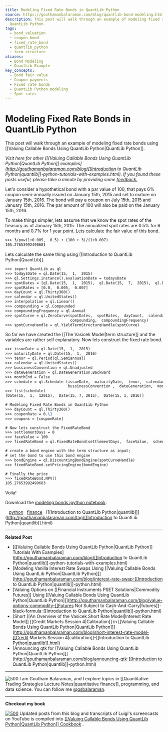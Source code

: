 ```yaml
---
title: Modeling Fixed Rate Bonds in QuantLib Python
source: https://gouthamanbalaraman.com/blog/quantlib-bond-modeling.html
description: This post will walk through an example of modeling fixed rate bonds using
  QuantLib Python.
tags:
  - bond_valuation
  - coupon_bond
  - fixed_rate_bond
  - quantlib_python
  - term_structure
aliases:
  - Bond Modeling
  - QuantLib Example
key_concepts:
  - Bond fair value
  - Coupon payments
  - Fixed rate bonds
  - QuantLib Python modeling
  - Spot rates
---
```


# Modeling Fixed Rate Bonds in QuantLib Python

This post will walk through an example of modeling fixed rate bonds using [[Valuing Callable Bonds Using QuantLib Python|QuantLib Python]].

*Visit here for other [[[Valuing Callable Bonds Using QuantLib Python|QuantLib Python]] examples](http://gouthamanbalaraman.com/blog/[[Introduction to QuantLib Python|quantlib]]-python-tutorials-with-examples.html). If you found these posts useful,  please take a minute by providing some [feedback.](https://docs.google.com/forms/d/e/1FAIpQLSdFdJ768HKmIyJmaVRHBUJNY5NyQl6vr0GZvSkx-bUfIloNZA/viewform)*

Let's consider a hypothetical bond with a par value of 100,  that pays 6% coupon semi-annually issued on January 15th,  2015 and set to mature on January 15th,  2016. The bond will pay a coupon on July 15th,  2015 and January 15th,  2016. The par amount of 100 will also be paid on the January 15th,  2016.

To make things simpler,  lets assume that we know the spot rates of the treasury as of January 15th,  2015. The annualized spot rates are 0.5% for 6 months and 0.7% for 1 year point. Lets calculate the fair value of this bond.
```latex
>>> 3/pow(1+0.005,  0.5) + (100 + 3)/(1+0.007)
105.27653992490681
```

Lets calculate the same thing using [[Introduction to QuantLib Python|QuantLib]].
```latex
>>> import QuantLib as ql
>>> todaysDate = ql.Date(15,  1,  2015)
>>> ql.Settings.instance().evaluationDate = todaysDate
>>> spotDates = [ql.Date(15,  1,  2015),  ql.Date(15,  7,  2015),  ql.Date(15,  1,  2016)]
>>> spotRates = [0.0,  0.005,  0.007]
>>> dayCount = ql.Thirty360()
>>> calendar = ql.UnitedStates()
>>> interpolation = ql.Linear()
>>> compounding = ql.Compounded
>>> compoundingFrequency = ql.Annual
>>> spotCurve = ql.ZeroCurve(spotDates,  spotRates,  dayCount,  calendar,  interpolation, 
                             compounding,  compoundingFrequency)
>>> spotCurveHandle = ql.YieldTermStructureHandle(spotCurve)
```

So far we have created the [[The Vasicek Model|term structure]] and the variables are rather self explanatory. Now lets construct the fixed rate bond.
```latex
>>> issueDate = ql.Date(15,  1,  2015)
>>> maturityDate = ql.Date(15,  1,  2016)
>>> tenor = ql.Period(ql.Semiannual)
>>> calendar = ql.UnitedStates()
>>> bussinessConvention = ql.Unadjusted
>>> dateGeneration = ql.DateGeneration.Backward
>>> monthEnd = False
>>> schedule = ql.Schedule (issueDate,  maturityDate,  tenor,  calendar,  bussinessConvention, 
                            bussinessConvention ,  dateGeneration,  monthEnd)
>>> list(schedule)
[Date(15,  1,  12015),  Date(15, 7, 2015),  Date(15, 1, 2016)]

# Modeling Fixed Rate Bonds in QuantLib Python
>>> dayCount = ql.Thirty360()
>>> couponRate = 0.\1
>>> coupons = [couponRate]

# Now lets construct the FixedRateBond
>>> settlementDays = 0
>>> faceValue = 100
>>> fixedRateBond = ql.FixedRateBond(settlementDays,  faceValue,  schedule,  coupons,  dayCount)

# create a bond engine with the term structure as input;
# set the bond to use this bond engine
>>> bondEngine = ql.DiscountingBondEngine(spotCurveHandle)
>>> fixedRateBond.setPricingEngine(bondEngine)

# Finally the price
>>> fixedRateBond.NPV()
105.27653992490683
```

Voila!

Download the [modeling bonds ipython notebook](https://gouthamanbalaraman.com/extra/notebooks/modeling-bonds.ipynb).

   [python](http://gouthamanbalaraman.com/tag/python.html)   [finance](http://gouthamanbalaraman.com/tag/finance.html)   [[[Introduction to QuantLib Python|quantlib]]](http://gouthamanbalaraman.com/tag/[[Introduction to QuantLib Python|quantlib]].html)

---

**Related Post**

- [[[Valuing Callable Bonds Using QuantLib Python|QuantLib Python]] Tutorials With Examples](http://gouthamanbalaraman.com/blog/[[Introduction to QuantLib Python|quantlib]]-python-tutorials-with-examples.html)
- [Modeling Vanilla Interest Rate Swaps Using [[Valuing Callable Bonds Using QuantLib Python|QuantLib Python]]](http://gouthamanbalaraman.com/blog/interest-rate-swap-[[Introduction to QuantLib Python|quantlib]]-python.html)
- [Valuing Options on [[Financial Instruments PSET Solutions|Commodity Futures]] Using [[Valuing Callable Bonds Using QuantLib Python|QuantLib Python]]](http://gouthamanbalaraman.com/blog/value-options-commodity-[[Futures Not Subject to Cash-And-Carry|futures]]-black-formula-[[Introduction to QuantLib Python|quantlib]]-python.html)
- [Short [[An Overview of the Vasicek Short Rate Model|Interest Rate Model]] [[Credit Markets Session 4|Calibration]] in [[Valuing Callable Bonds Using QuantLib Python|QuantLib Python]]](http://gouthamanbalaraman.com/blog/short-interest-rate-model-[[Credit Markets Session 4|calibration]]-[[Introduction to QuantLib Python|quantlib]].html)
- [Announcing qtk for [[Valuing Callable Bonds Using QuantLib Python|QuantLib Python]]](http://gouthamanbalaraman.com/blog/announcing-qtk-[[Introduction to QuantLib Python|quantlib]]-python.html)

---

 ![500](https://gouthamanbalaraman.com/images/me.png)
I am Goutham Balaraman,  and I explore topics in [[Quantitative Trading Strategies Lecture Notes|quantitative finance]],  programming,  and data science. You can follow me [@gsbalaraman](https://twitter.com/gsbalaraman).

---

**Checkout my book**

[ ![500](https://gouthamanbalaraman.com/images/cookbook.png)](https://leanpub.com/quantlibpythoncookbook)
Updated posts from this blog and transcripts of Luigi's screencasts on YouTube is compiled into [[[Valuing Callable Bonds Using QuantLib Python|QuantLib Python]] Cookbook](https://leanpub.com/quantlibpythoncookbook) .